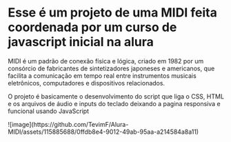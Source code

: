 <h1>Esse é um projeto de uma MIDI feita coordenada por um curso de javascript inicial na alura</h1>
<p>MIDI é um padrão de conexão física e lógica, criado em 1982 por um consórcio de fabricantes de sintetizadores japoneses e americanos, que facilita a comunicação em tempo real entre instrumentos musicais eletrônicos, computadores e dispositivos relacionados.</p>
<p>O projeto é basicamente o desenvolvimento do script que liga o CSS, HTML e os arquivos de áudio  e inputs do teclado deixando a pagina responsiva e funcional usando JavaScript</p>
![image](https://github.com/TevimF/Alura-MIDI/assets/115885688/0ffdb8e4-9012-49ab-95aa-a214584a8a11)
